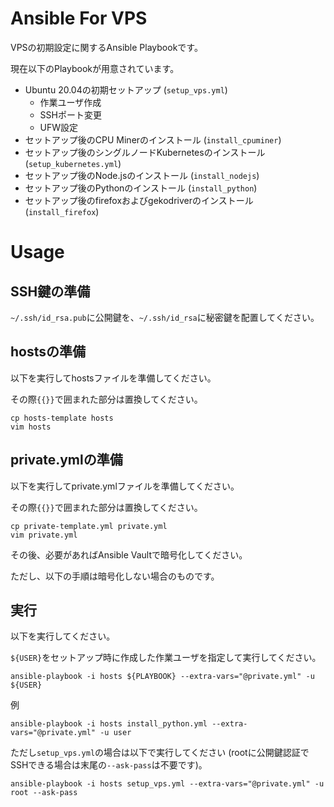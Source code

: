 # Ansible For VPS
VPSの初期設定に関するAnsible Playbookです。

現在以下のPlaybookが用意されています。

- Ubuntu 20.04の初期セットアップ (`setup_vps.yml`)
  - 作業ユーザ作成
  - SSHポート変更
  - UFW設定
- セットアップ後のCPU Minerのインストール (`install_cpuminer`)
- セットアップ後のシングルノードKubernetesのインストール (`setup_kubernetes.yml`)
- セットアップ後のNode.jsのインストール (`install_nodejs`)
- セットアップ後のPythonのインストール (`install_python`)
- セットアップ後のfirefoxおよびgekodriverのインストール (`install_firefox`)

# Usage

## SSH鍵の準備
`~/.ssh/id_rsa.pub`に公開鍵を、`~/.ssh/id_rsa`に秘密鍵を配置してください。

## hostsの準備
以下を実行してhostsファイルを準備してください。

その際`{{}}`で囲まれた部分は置換してください。

```shell
cp hosts-template hosts
vim hosts
```

## private.ymlの準備
以下を実行してprivate.ymlファイルを準備してください。

その際`{{}}`で囲まれた部分は置換してください。

```shell
cp private-template.yml private.yml
vim private.yml
```

その後、必要があればAnsible Vaultで暗号化してください。

ただし、以下の手順は暗号化しない場合のものです。

## 実行
以下を実行してください。

`${USER}`をセットアップ時に作成した作業ユーザを指定して実行してください。

```shell
ansible-playbook -i hosts ${PLAYBOOK} --extra-vars="@private.yml" -u ${USER}
```

例

```shell
ansible-playbook -i hosts install_python.yml --extra-vars="@private.yml" -u user
```

ただし`setup_vps.yml`の場合は以下で実行してください (rootに公開鍵認証でSSHできる場合は末尾の`--ask-pass`は不要です)。

```shell
ansible-playbook -i hosts setup_vps.yml --extra-vars="@private.yml" -u root --ask-pass
```